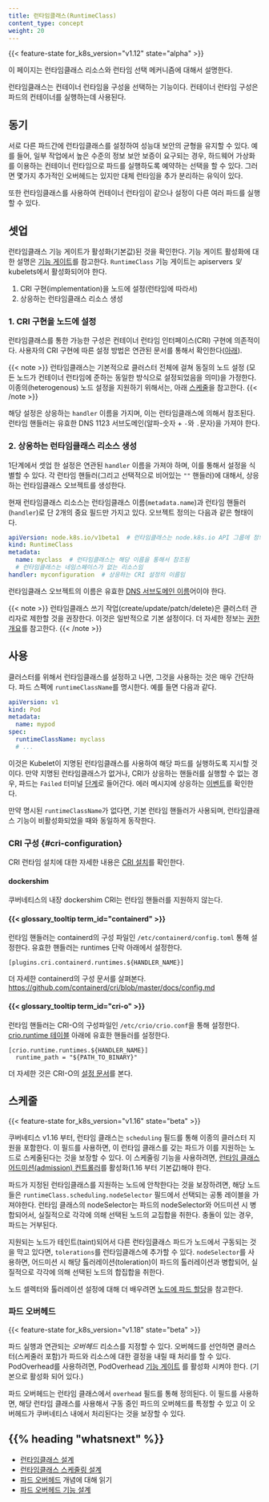```yaml
---
title: 런타임클래스(RuntimeClass)
content_type: concept
weight: 20
---
```


<!-- overview -->

{{< feature-state for_k8s_version="v1.12" state="alpha" >}}

이 페이지는 런타임클래스 리소스와 런타임 선택 메커니즘에 대해서 설명한다.

런타임클래스는 컨테이너 런타임을 구성을 선택하는 기능이다. 컨테이너 런타임
구성은 파드의 컨테이너를 실행하는데 사용된다.




<!-- body -->

## 동기

서로 다른 파드간에 런타임클래스를 설정하여
성능대 보안의 균형을 유지할 수 있다.
예를 들어, 일부 작업에서 높은 수준의 정보 보안 보증이 요구되는 경우,
하드웨어 가상화를 이용하는 컨테이너 런타임으로 파드를 실행하도록 예약하는 선택을 할 수 있다.
그러면 몇가지 추가적인 오버헤드는 있지만
대체 런타임을 추가 분리하는 유익이 있다.

또한 런타임클래스를 사용하여 컨테이너 런타임이 같으나 설정이 다른
여러 파드를 실행할 수 있다.

## 셋업

런타임클래스 기능 게이트가 활성화(기본값)된 것을 확인한다.
기능 게이트 활성화에 대한 설명은 [기능 게이트](/ko/docs/reference/command-line-tools-reference/feature-gates/)를
참고한다. `RuntimeClass` 기능 게이트는 apiservers _및_ kubelets에서 활성화되어야 한다.

1. CRI 구현(implementation)을 노드에 설정(런타임에 따라서)
2. 상응하는 런타임클래스 리소스 생성

### 1. CRI 구현을 노드에 설정

런타임클래스를 통한 가능한 구성은 컨테이너 런타임 인터페이스(CRI) 구현에 의존적이다.
사용자의 CRI 구현에 따른 설정 방법은
연관된 문서를 통해서 확인한다([아래](#cri-configuration)).

{{< note >}}
런타임클래스는 기본적으로 클러스터 전체에 걸쳐 동질의 노드 설정
(모든 노드가 컨테이너 런타임에 준하는 동일한 방식으로 설정되었음을 의미)을 가정한다.
이종의(heterogenous) 노드 설정을 지원하기 위해서는, 아래 [스케줄](#스케줄)을 참고한다.
{{< /note >}}

해당 설정은 상응하는 `handler` 이름을 가지며, 이는 런타임클래스에 의해서 참조된다.
런타임 핸들러는 유효한 DNS 1123 서브도메인(알파-숫자 + `-`와 `.`문자)을 가져야 한다.

### 2. 상응하는 런타임클래스 리소스 생성

1단계에서 셋업 한 설정은 연관된 `handler` 이름을 가져야 하며, 이를 통해서 설정을 식별할 수 있다.
각 런타임 핸들러(그리고 선택적으로 비어있는 `""` 핸들러)에 대해서, 상응하는 런타임클래스 오브젝트를 생성한다.

현재 런타임클래스 리소스는 런타임클래스 이름(`metadata.name`)과 런타임 핸들러
(`handler`)로 단 2개의 중요 필드만 가지고 있다. 오브젝트 정의는 다음과 같은 형태이다.

```yaml
apiVersion: node.k8s.io/v1beta1  # 런타임클래스는 node.k8s.io API 그룹에 정의되어 있음
kind: RuntimeClass
metadata:
  name: myclass  # 런타임클래스는 해당 이름을 통해서 참조됨
  # 런타임클래스는 네임스페이스가 없는 리소스임
handler: myconfiguration  # 상응하는 CRI 설정의 이름임
```

런타임클래스 오브젝트의 이름은 유효한
[DNS 서브도메인 이름](/ko/docs/concepts/overview/working-with-objects/names/#dns-서브도메인-이름)어이야 한다.

{{< note >}}
런타임클래스 쓰기 작업(create/update/patch/delete)은
클러스터 관리자로 제한할 것을 권장한다. 이것은 일반적으로 기본 설정이다.
더 자세한 정보는 [권한 개요](/docs/reference/access-authn-authz/authorization/)를 참고한다.
{{< /note >}}

## 사용

클러스터를 위해서 런타임클래스를 설정하고 나면, 그것을 사용하는 것은 매우 간단하다. 파드 스펙에
`runtimeClassName`를 명시한다. 예를 들면 다음과 같다.

```yaml
apiVersion: v1
kind: Pod
metadata:
  name: mypod
spec:
  runtimeClassName: myclass
  # ...
```

이것은 Kubelet이 지명된 런타임클래스를 사용하여 해당 파드를 실행하도록 지시할 것이다.
만약 지명된 런타임클래스가 없거나, CRI가 상응하는 핸들러를 실행할 수 없는 경우, 파드는
`Failed` 터미널 [단계](/ko/docs/concepts/workloads/pods/pod-lifecycle/#파드의-단계-phase)로 들어간다.
에러 메시지에 상응하는 [이벤트](/docs/tasks/debug-application-cluster/debug-application-introspection/)를
확인한다.

만약 명시된 `runtimeClassName`가 없다면, 기본 런타임 핸들러가 사용되며,
런타임클래스 기능이 비활성화되었을 때와 동일하게 동작한다.

### CRI 구성 {#cri-configuration}

CRI 런타임 설치에 대한 자세한 내용은 [CRI 설치](/ko/docs/setup/production-environment/container-runtimes/)를 확인한다.

#### dockershim

쿠버네티스의 내장 dockershim CRI는 런타임 핸들러를 지원하지 않는다.

#### {{< glossary_tooltip term_id="containerd" >}}

런타임 핸들러는 containerd의 구성 파일인 `/etc/containerd/config.toml` 통해 설정한다.
유효한 핸들러는 runtimes 단락 아래에서 설정한다.

```
[plugins.cri.containerd.runtimes.${HANDLER_NAME}]
```

더 자세한 containerd의 구성 문서를 살펴본다.
https://github.com/containerd/cri/blob/master/docs/config.md

#### {{< glossary_tooltip term_id="cri-o" >}}

런타임 핸들러는 CRI-O의 구성파일인 `/etc/crio/crio.conf`을 통해 설정한다.
[crio.runtime 테이블](https://github.com/cri-o/cri-o/blob/master/docs/crio.conf.5.md#crioruntime-table) 아래에
유효한 핸들러를 설정한다.

```
[crio.runtime.runtimes.${HANDLER_NAME}]
  runtime_path = "${PATH_TO_BINARY}"
```

더 자세한 것은 CRI-O의 [설정 문서](https://raw.githubusercontent.com/cri-o/cri-o/9f11d1d/docs/crio.conf.5.md)를 본다.

## 스케줄

{{< feature-state for_k8s_version="v1.16" state="beta" >}}

쿠버네티스 v1.16 부터, 런타임 클래스는 `scheduling` 필드를 통해 이종의 클러스터
지원을 포함한다. 이 필드를 사용하면, 이 런타임 클래스를 갖는 파드가 이를 지원하는
노드로 스케줄된다는 것을 보장할 수 있다. 이 스케줄링 기능을 사용하려면,
[런타임 클래스 어드미션(admission) 컨트롤러](/docs/reference/access-authn-authz/admission-controllers/#runtimeclass)를
활성화(1.16 부터 기본값)해야 한다.

파드가 지정된 런타임클래스를 지원하는 노드에 안착한다는 것을 보장하려면,
해당 노드들은 `runtimeClass.scheduling.nodeSelector` 필드에서 선택되는 공통 레이블을 가져야한다.
런타임 클래스의 nodeSelector는 파드의 nodeSelector와 어드미션 시 병합되어서, 실질적으로
각각에 의해 선택된 노드의 교집합을 취한다. 충돌이 있는 경우,
파드는 거부된다.

지원되는 노드가 테인트(taint)되어서 다른 런타임클래스 파드가 노드에서 구동되는 것을 막고 있다면,
`tolerations`를 런타임클래스에 추가할 수 있다. `nodeSelector`를 사용하면, 어드미션 시
해당 톨러레이션(toleration)이 파드의 톨러레이션과 병합되어, 실질적으로 각각에 의해 선택된
노드의 합집합을 취한다.

노드 셀렉터와 톨러레이션 설정에 대해 더 배우려면
[노드에 파드 할당](/ko/docs/concepts/scheduling-eviction/assign-pod-node/)을 참고한다.

### 파드 오버헤드

{{< feature-state for_k8s_version="v1.18" state="beta" >}}

파드 실행과 연관되는 _오버헤드_ 리소스를 지정할 수 있다. 오버헤드를 선언하면
클러스터(스케줄러 포함)가 파드와 리소스에 대한 결정을 내릴 때 처리를 할 수 있다.
PodOverhead를 사용하려면, PodOverhead [기능 게이트](/ko/docs/reference/command-line-tools-reference/feature-gates/)
를 활성화 시켜야 한다. (기본으로 활성화 되어 있다.)

파드 오버헤드는 런타임 클래스에서 `overhead` 필드를 통해 정의된다. 이 필드를 사용하면,
해당 런타임 클래스를 사용해서 구동 중인 파드의 오버헤드를 특정할 수 있고 이 오버헤드가
쿠버네티스 내에서 처리된다는 것을 보장할 수 있다.


## {{% heading "whatsnext" %}}


- [런타임클래스 설계](https://github.com/kubernetes/enhancements/blob/master/keps/sig-node/runtime-class.md)
- [런타임클래스 스케줄링 설계](https://github.com/kubernetes/enhancements/blob/master/keps/sig-node/runtime-class-scheduling.md)
- [파드 오버헤드](/ko/docs/concepts/configuration/pod-overhead/) 개념에 대해 읽기
- [파드 오버헤드 기능 설계](https://github.com/kubernetes/enhancements/blob/master/keps/sig-node/20190226-pod-overhead.md)
